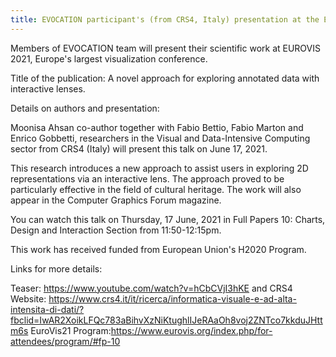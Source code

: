```yaml
---
title: EVOCATION participant's (from CRS4, Italy) presentation at the EUROVIS 2021
---
```


Members of EVOCATION team will present their scientific work at EUROVIS 2021, Europe's largest visualization conference.

Title of the publication: A novel approach for exploring annotated data with interactive lenses.


Details on authors and presentation:

Moonisa Ahsan co-author together with Fabio Bettio, Fabio Marton and Enrico Gobbetti, researchers in the Visual and Data-Intensive Computing sector from CRS4 (Italy) will present this talk on June 17, 2021.

This research introduces a new approach to assist users in exploring 2D representations via an interactive lens. The approach proved to be particularly effective in the field of cultural heritage. The work will also appear in the Computer Graphics Forum magazine.

You can watch this talk on Thursday, 17 June, 2021 in Full Papers 10: Charts, Design and Interaction Section from 11:50-12:15pm.

This work has received funded from European Union's H2020 Program.



Links for more details:

Teaser: <a href="https://www.youtube.com/watch?v=hCbCVjI3hKE">https://www.youtube.com/watch?v=hCbCVjI3hKE</a> and
CRS4 Website: <a href="https://www.crs4.it/it/ricerca/informatica-visuale-e-ad-alta-intensita-di-dati/?fbclid=IwAR2XoikLFQc783aBihvXzNiKtughlIJeRAaOh8voj2ZNTco7kkduJHttm6s">https://www.crs4.it/it/ricerca/informatica-visuale-e-ad-alta-intensita-di-dati/?fbclid=IwAR2XoikLFQc783aBihvXzNiKtughlIJeRAaOh8voj2ZNTco7kkduJHttm6s</a>
EuroVis21 Program:<a href="https://www.eurovis.org/index.php/for-attendees/program/#fp-10">https://www.eurovis.org/index.php/for-attendees/program/#fp-10</a>
